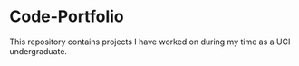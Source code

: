 # Code-Portfolio

This repository contains projects I have worked on during my time as a UCI undergraduate.
